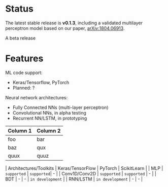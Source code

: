 # Status

The latest stable release is **v0.1.3**, including a validated multilayer perceptron model based on our paper, [arXiv:1804.06913](https://arxiv.org/abs/1804.06913).

A beta release 

# Features

ML code support: 
   * Keras/Tensorflow, PyTorch
   * Planned: ? 

Neural network architectures:
   * Fully Connected NNs (multi-layer perceptron) 
   * Convolutional NNs, in alpha testing
   * Recurrent NN/LSTM, in prototyping

| Column 1 | Column 2 |
|----------|----------|
| foo      | bar      |
| baz      | qux      |
| quux     | quuz     |

| Architectures/Toolkits | Keras/TensorFlow | PyTorch | ScikitLearn |
| MLP | `supported` | `supported`| - |
| Conv1D/Conv2D | `supported` | `supported` | - |
| BDT | - | - | `in development` |
| RNN/LSTM | `in development` | - | - |
